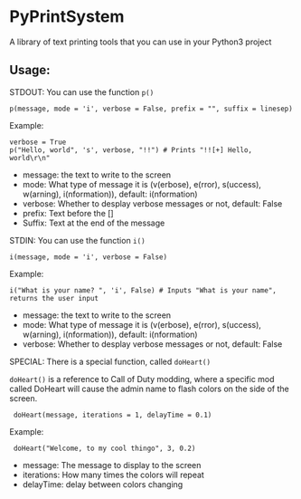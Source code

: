 # PyPrintSystem
A library of text printing tools that you can use in your Python3 project 

## Usage:
STDOUT:
You can use the function `p()`

    p(message, mode = 'i', verbose = False, prefix = "", suffix = linesep)
Example:

    verbose = True
    p("Hello, world", 's', verbose, "!!") # Prints "!![+] Hello, world\r\n"
    
* message: the text to write to the screen
* mode: What type of message it is (v(erbose), e(rror), s(uccess), w(arning), i(nformation)), default: i(nformation)
* verbose: Whether to desplay verbose messages or not, default: False
* prefix: Text before the []
* Suffix: Text at the end of the message

STDIN:
You can use the function `i()`

    i(message, mode = 'i', verbose = False)
Example:

    i("What is your name? ", 'i', False) # Inputs "What is your name", returns the user input
    
 * message: the text to write to the screen
 * mode: What type of message it is (v(erbose), e(rror), s(uccess), w(arning), i(nformation)), default: i(nformation)
 * verbose: Whether to desplay verbose messages or not, default: False
 
 SPECIAL:
 There is a special function, called `doHeart()`
 
 `doHeart()` is a reference to Call of Duty modding, where a specific mod called DoHeart will cause the admin name to flash colors on the side of the screen.
 
     doHeart(message, iterations = 1, delayTime = 0.1)
 Example:
 
     doHeart("Welcome, to my cool thingo", 3, 0.2)
     
 * message: The message to display to the screen
 * iterations: How many times the colors will repeat
 * delayTime: delay between colors changing
